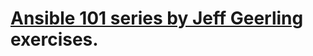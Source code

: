 # [Ansible 101 series by Jeff Geerling](https://www.jeffgeerling.com/blog/2020/ansible-101-jeff-geerling-youtube-streaming-series) exercises.